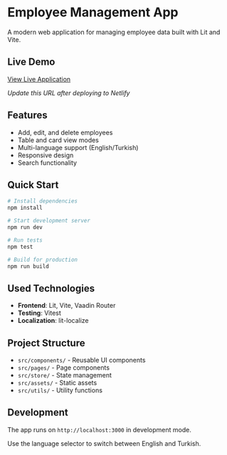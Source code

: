 # Employee Management App

A modern web application for managing employee data built with Lit and Vite.

## Live Demo

[View Live Application](https://loquacious-meerkat-89157d.netlify.app/)

*Update this URL after deploying to Netlify*

## Features

- Add, edit, and delete employees
- Table and card view modes
- Multi-language support (English/Turkish)
- Responsive design
- Search functionality

## Quick Start

```bash
# Install dependencies
npm install

# Start development server
npm run dev

# Run tests
npm test

# Build for production
npm run build
```

## Used Technologies

- **Frontend**: Lit, Vite, Vaadin Router
- **Testing**: Vitest
- **Localization**: lit-localize

## Project Structure

- `src/components/` - Reusable UI components
- `src/pages/` - Page components  
- `src/store/` - State management
- `src/assets/` - Static assets
- `src/utils/` - Utility functions

## Development

The app runs on `http://localhost:3000` in development mode.

Use the language selector to switch between English and Turkish.
